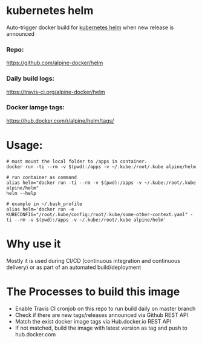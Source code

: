# kubernetes helm
Auto-trigger docker build for [kubernetes helm](https://github.com/kubernetes/helm) when new release is announced

### Repo:

https://github.com/alpine-docker/helm

### Daily build logs:

https://travis-ci.org/alpine-docker/helm

### Docker iamge tags:

https://hub.docker.com/r/alpine/helm/tags/

# Usage:

    # must mount the local folder to /apps in container.
    docker run -ti --rm -v $(pwd):/apps -v ~/.kube:/root/.kube alpine/helm

    # run container as command
    alias helm="docker run -ti --rm -v $(pwd):/apps -v ~/.kube:/root/.kube alpine/helm"
    helm --help
    
    # example in ~/.bash_profile
    alias helm='docker run -e KUBECONFIG="/root/.kube/config:/root/.kube/some-other-context.yaml" -ti --rm -v $(pwd):/apps -v ~/.kube:/root/.kube alpine/helm'

# Why use it

Mostly it is used during CI/CD (continuous integration and continuous delivery) or as part of an automated build/deployment

# The Processes to build this image

* Enable Travis CI cronjob on this repo to run build daily on master branch
* Check if there are new tags/releases announced via Github REST API
* Match the exist docker image tags via Hub.docker.io REST API
* If not matched, build the image with latest version as tag and push to hub.docker.com

